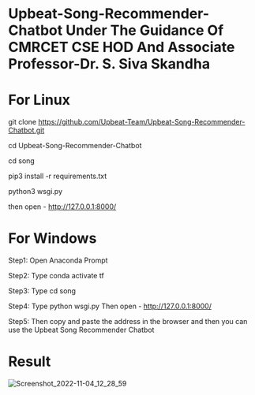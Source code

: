 # Upbeat-Song-Recommender-Chatbot Under The Guidance Of CMRCET CSE HOD And Associate Professor-Dr. S. Siva Skandha

# For Linux


git clone https://github.com/Upbeat-Team/Upbeat-Song-Recommender-Chatbot.git


cd Upbeat-Song-Recommender-Chatbot


cd song


pip3 install -r requirements.txt 


python3 wsgi.py 



then open - http://127.0.0.1:8000/






# For Windows


Step1: Open Anaconda Prompt

Step2: Type conda activate tf

Step3: Type cd song

Step4: Type python wsgi.py
       Then open - http://127.0.0.1:8000/

Step5: Then copy and paste the address in the browser and then you can use the Upbeat Song Recommender Chatbot


# Result 
![Screenshot_2022-11-04_12_28_59](https://user-images.githubusercontent.com/117508784/200157272-9ccf1fab-7eec-4433-abc3-efe510c84093.png)


